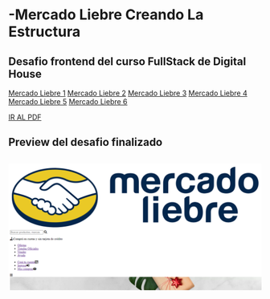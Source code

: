 # -Mercado Liebre Creando La Estructura

## Desafio frontend del curso FullStack de Digital House

<a href="https://github.com/XmauricioX/MERCADO_LIEBRE_1">Mercado Liebre 1</a>
<a href="https://github.com/XmauricioX/MERCADO_LIEBRE_2">Mercado Liebre 2</a>
<a href="https://github.com/XmauricioX/MERCADO_LIEBRE_3">Mercado Liebre 3</a>
<a href="https://github.com/XmauricioX/MERCADO_LIEBRE_4">Mercado Liebre 4</a>
<a href="https://github.com/XmauricioX/MERCADO_LIEBRE_5">Mercado Liebre 5</a>
<a href="https://github.com/XmauricioX/MERCADO_LIEBRE_6">Mercado Liebre 6</a>

<a href="https://github.com/XmauricioX/MERCADO_LIEBRE_1/blob/main/DESAFIO/M04C02%20-%20Ejercitaci%C3%B3n.pdf">IR AL PDF</a>

<h2>Preview del desafio finalizado<h2>

<img src="https://github.com/XmauricioX/MERCADO_LIEBRE_1/blob/main/public/images/preview.PNG">
